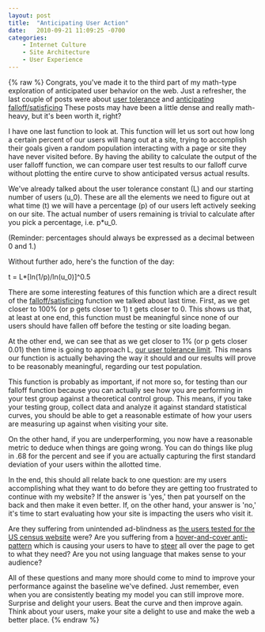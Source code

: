 ```yaml
---
layout: post
title:  "Anticipating User Action"
date:   2010-09-21 11:09:25 -0700
categories:
    - Internet Culture
    - Site Architecture
    - User Experience
---
```

{% raw %}
Congrats, you've made it to the third part of my math-type exploration of anticipated user behavior on the web.  Just a refresher, the last couple of posts were about <a href="http://www.chrisstead.net/archives/369" target="_blank">user tolerance</a> and <a href="http://www.chrisstead.net/archives/429" target="_blank">anticipating falloff/satisficing</a>  These posts may have been a little dense and really math-heavy, but it's been worth it, right?

I have one last function to look at.  This function will let us sort out how long a certain percent of our users will hang out at a site, trying to accomplish their goals given a random population interacting with a page or site they have never visited before. By having the ability to calculate the output of the user falloff function, we can compare user test results to our falloff curve without plotting the entire curve to show anticipated versus actual results.<!--more-->

We've already talked about the user tolerance constant (L) and our starting number of users (u_0).  These are all the elements we need to figure out at what time (t) we will have a percentage (p) of our users left actively seeking on our site.  The actual number of users remaining is trivial to calculate after you pick a percentage, i.e. p*u_0.

(Reminder: percentages should always be expressed as a decimal between 0 and 1.)

Without further ado, here's the function of the day:

t = L*[ln(1/p)/ln(u_0)]^0.5

There are some interesting features of this function which are a direct result of the <a href="http://www.chrisstead.net/archives/429" target="_blank">falloff/satisficing</a> function we talked about last time.  First, as we get closer to 100% (or p gets closer to 1) t gets closer to 0.  This shows us that, at least at one end, this function must be meaningful since none of our users should have fallen off before the testing or site loading began.

At the other end, we can see that as we get closer to 1% (or p gets closer 0.01) then time is going to approach L, <a href="http://www.chrisstead.net/archives/369" target="_blank">our user tolerance limit</a>.  This means our function is actually behaving the way it should and our results will prove to be reasonably meaningful, regarding our test population.

This function is probably as important, if not more so, for testing than our falloff function because you can actually see how you are performing in your test group against a theoretical control group.  This means, if you take your testing group, collect data and analyze it against standard statistical curves, you should be able to get a reasonable estimate of how your users are measuring up against when visiting your site.

On the other hand, if you are underperforming, you now have a reasonable metric to deduce when things are going wrong.  You can do things like plug in .68 for the percent and see if you are actually capturing the first standard deviation of your users within the allotted time.

In the end, this should all relate back to one question: are my users accomplishing what they want to do before they are getting too frustrated to continue with my website?  If the answer is 'yes,' then pat yourself on the back and then make it even better.  If, on the other hand, your answer is 'no,' it's time to start evaluating how your site is impacting the users who visit it.

Are they suffering from unintended ad-blindness as <a href="http://www.useit.com/alertbox/fancy-formatting.html" target="_blank">the users tested for the US census website</a> were?  Are you suffering from a <a href="http://www.slideshare.net/billwscott/design-anti-patterns-how-to-design-a-poor-web-experience?nocache=7174" target="_blank">hover-and-cover anti-pattern</a> which is causing your users to have to <a href="http://chrisstead.posterous.com/?sort=&search=steering+law" target="_blank">steer</a> all over the page to get to what they need?  Are you not using language that makes sense to your audience?

All of these questions and many more should come to mind to improve your performance against the baseline we've defined.  Just remember, even when you are consistently beating my model you can still improve more.  Surprise and delight your users.  Beat the curve and then improve again.  Think about your users, make your site a delight to use and make the web a better place.
{% endraw %}
    